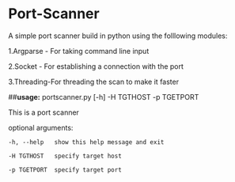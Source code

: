 # Port-Scanner
A simple port scanner build in python using the folllowing modules:

   1.Argparse - For taking command line input

   2.Socket - For establishing a connection with the port

   3.Threading-For threading the scan to make it faster


##**usage:**  portscanner.py [-h] -H TGTHOST -p TGETPORT

  This is a port scanner

  optional arguments:
  
    -h, --help   show this help message and exit
  
    -H TGTHOST   specify target host
  
    -p TGETPORT  specify target port
